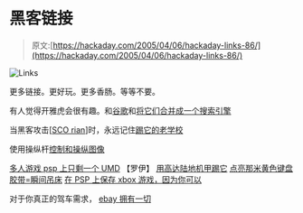 # 黑客链接

> 原文:[https://hackaday.com/2005/04/06/hackaday-links-86/](https://hackaday.com/2005/04/06/hackaday-links-86/)

![Links](../Images/571a53da51046b6174a8d2179411961c.png)

更多链接。更好玩。更多香肠。等等不要。

有人觉得开雅虎会很有趣。和[谷歌](http://www.hackaday.com/search/?q=google&submit=Search+%BB)和[将它们合并成一个搜索引擎](http://yagoohoogle.com/)

当黑客攻击[[SCO rian](http://www.sc0rian.com/)]时，永远记住[踢它的老学校](http://www.sc0rian.com/hackers_unleashed/)

使用操纵杆[控制和操纵图像](http://www.pixelsumo.com/archives/2005/04/game_controller.php)

[多人游戏 psp 上只剩一个 UMD](http://www.pro-networks.org/forum/viewtopic.php?p=419642#419642) 【罗伊】
[用高达陆地机甲踢它](http://engadget.com/entry/1234000043038904/)
[点亮那米黄色键盘](http://www.unique-hardware.co.uk/howto.asp?request=neonstringkeyboard&Page=1)
[胶带=瞬间吊床](http://www.makezine.com/blog/archive/2005/04/duct_tape_stres.html)
[在 PSP 上保存 xbox 游戏，因为你可以](http://www.engadget.com/entry/1234000640039060/)

对于你真正的驾车需求， [ebay 拥有一切](http://cgi.ebay.com/ebaymotors/ws/eBayISAPI.dll?ViewItem&rd=1,1&item=4539992031)